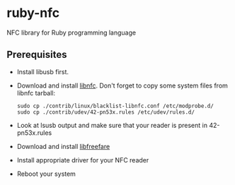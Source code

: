 ruby-nfc
========

NFC library for Ruby programming language

Prerequisites
------------

* Install libusb first. 
* Download and install [libnfc](https://code.google.com/p/libnfc/downloads/list). Don't forget to copy some system files from libnfc tarball:

    ```
    sudo cp ./contrib/linux/blacklist-libnfc.conf /etc/modprobe.d/
    sudo cp ./contrib/udev/42-pn53x.rules /etc/udev/rules.d/
    ```
* Look at lsusb output and make sure that your reader is present in 42-pn53x.rules
* Download and install [libfreefare](https://code.google.com/p/libfreefare/downloads/list)
* Install appropriate driver for your NFC reader
* Reboot your system
